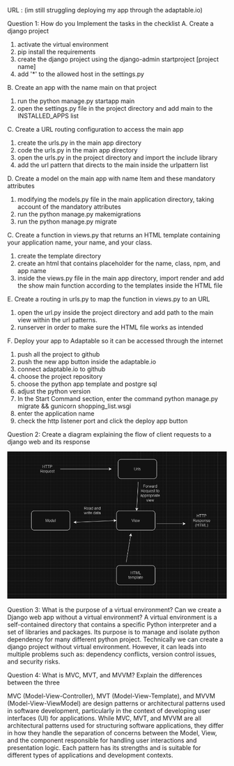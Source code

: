 
URL : (im still struggling deploying my app through the adaptable.io)

Question 1: How do you Implement the tasks in the checklist
A. Create a django project 
1. activate the virtual environment
2. pip install the requirements 
3. create the django project using the django-admin startproject [project name]
4. add '*' to the allowed host in the settings.py

B. Create an app with the name main on that project 
1. run the python manage.py startapp main
2. open the settings.py file in the project directory and add main to the INSTALLED_APPS list

C. Create a URL routing configuration to access the main app
1. create the urls.py in the main app directory 
2. code the urls.py in the main app directory
3. open the urls.py in the project directory and import the include library
4. add the url pattern that directs to the main inside the urlpattern list 

D. Create a model on the main app with name Item and these mandatory attributes
1. modifying the models.py file in the main application directory, taking account of the mandatory attributes
2. run the python manage.py makemigrations
3. run the python manage.py migrate 


C. Create a function in views.py that returns an HTML template containing your application name, your name, and your class.
1. create the template directory
2. create an html that contains placeholder for the name, class, npm, and app name 
3. inside the views.py file in the main app directory, import render and add the show main function according to the templates inside the HTML file 


E. Create a routing in urls.py to map the function in views.py to an URL
1. open the url.py inside the project directory and add path to the main view within the url patterns. 
2. runserver in order to make sure the HTML file works as intended 

F. Deploy your app to Adaptable so it can be accessed through the internet
1. push all the project to github
2. push the new app button inside the adaptable.io
3. connect adaptable.io to github
4. choose the project repository
5. choose the python app template and postgre sql
6. adjust the python version
7. In the Start Command section, enter the command python manage.py migrate && gunicorn shopping_list.wsgi
8. enter the application name
9. check the http listener port and click the deploy app button

Question 2: Create a diagram explaining the flow of client requests to a django web and its response

![Alt text](image.png)

Question 3: What is the purpose of a virtual environment? Can we create a Django web app without a virtual environment?
A virtual environment is a self-contained directory that contains a specific Python interpreter and a set of libraries and packages. Its purpose is to manage and isolate python dependency for many different python project. Technically we can create a django project without virtual environment. However, it can leads into multiple problems such as: dependency conflicts, version control issues, and security risks. 


Question 4: What is MVC, MVT, and MVVM? Explain the differences between the three

MVC (Model-View-Controller), MVT (Model-View-Template), and MVVM (Model-View-ViewModel) are design patterns or architectural patterns used in software development, particularly in the context of developing user interfaces (UI) for applications.  While MVC, MVT, and MVVM are all architectural patterns used for structuring software applications, they differ in how they handle the separation of concerns between the Model, View, and the component responsible for handling user interactions and presentation logic. Each pattern has its strengths and is suitable for different types of applications and development contexts.
